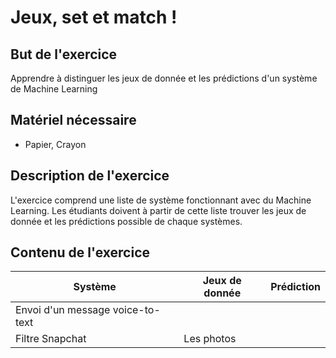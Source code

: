 # Jeux, set et match !

## But de l'exercice

Apprendre à distinguer les jeux de donnée et les prédictions d'un système de Machine Learning

## Matériel nécessaire

-   Papier, Crayon

## Description de l'exercice

L'exercice comprend une liste de système fonctionnant avec du Machine Learning. Les étudiants doivent à partir de cette liste trouver les jeux de donnée et les prédictions possible de chaque systèmes.

## Contenu de l'exercice

| Système | Jeux de donnée | Prédiction |
| ------- | -------------- | ---------- |
| Envoi d'un message voice-to-text |  | |
| Filtre Snapchat | Les photos |


<!--stackedit_data:
eyJoaXN0b3J5IjpbNTU1OTU5MzgzLC0xOTk4MTUyMTA3XX0=
-->